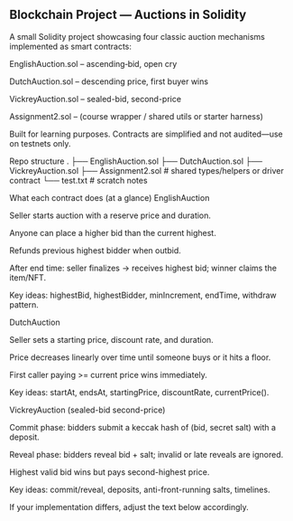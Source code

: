 ## Blockchain Project — Auctions in Solidity

A small Solidity project showcasing four classic auction mechanisms implemented as smart contracts:

EnglishAuction.sol – ascending‐bid, open cry

DutchAuction.sol – descending price, first buyer wins

VickreyAuction.sol – sealed-bid, second-price

Assignment2.sol – (course wrapper / shared utils or starter harness)

Built for learning purposes. Contracts are simplified and not audited—use on testnets only.

Repo structure
.
├── EnglishAuction.sol
├── DutchAuction.sol
├── VickreyAuction.sol
├── Assignment2.sol         # shared types/helpers or driver contract
└── test.txt                # scratch notes

What each contract does (at a glance)
EnglishAuction

Seller starts auction with a reserve price and duration.

Anyone can place a higher bid than the current highest.

Refunds previous highest bidder when outbid.

After end time: seller finalizes -> receives highest bid; winner claims the item/NFT.

Key ideas: highestBid, highestBidder, minIncrement, endTime, withdraw pattern.

DutchAuction

Seller sets a starting price, discount rate, and duration.

Price decreases linearly over time until someone buys or it hits a floor.

First caller paying >= current price wins immediately.

Key ideas: startAt, endsAt, startingPrice, discountRate, currentPrice().

VickreyAuction (sealed-bid second-price)

Commit phase: bidders submit a keccak hash of (bid, secret salt) with a deposit.

Reveal phase: bidders reveal bid + salt; invalid or late reveals are ignored.

Highest valid bid wins but pays second-highest price.

Key ideas: commit/reveal, deposits, anti-front-running salts, timelines.

If your implementation differs, adjust the text below accordingly.
